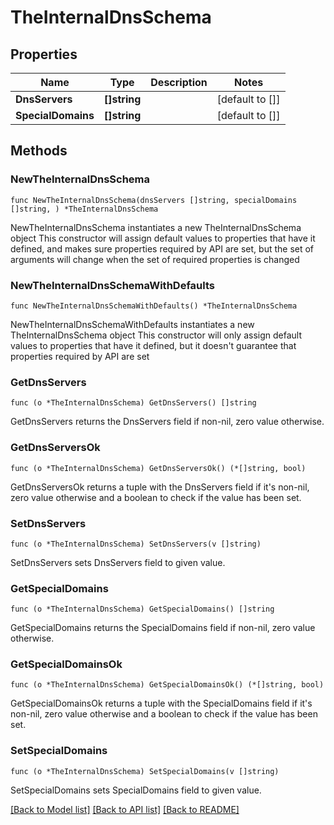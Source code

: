 # TheInternalDnsSchema

## Properties

Name | Type | Description | Notes
------------ | ------------- | ------------- | -------------
**DnsServers** | **[]string** |  | [default to []]
**SpecialDomains** | **[]string** |  | [default to []]

## Methods

### NewTheInternalDnsSchema

`func NewTheInternalDnsSchema(dnsServers []string, specialDomains []string, ) *TheInternalDnsSchema`

NewTheInternalDnsSchema instantiates a new TheInternalDnsSchema object
This constructor will assign default values to properties that have it defined,
and makes sure properties required by API are set, but the set of arguments
will change when the set of required properties is changed

### NewTheInternalDnsSchemaWithDefaults

`func NewTheInternalDnsSchemaWithDefaults() *TheInternalDnsSchema`

NewTheInternalDnsSchemaWithDefaults instantiates a new TheInternalDnsSchema object
This constructor will only assign default values to properties that have it defined,
but it doesn't guarantee that properties required by API are set

### GetDnsServers

`func (o *TheInternalDnsSchema) GetDnsServers() []string`

GetDnsServers returns the DnsServers field if non-nil, zero value otherwise.

### GetDnsServersOk

`func (o *TheInternalDnsSchema) GetDnsServersOk() (*[]string, bool)`

GetDnsServersOk returns a tuple with the DnsServers field if it's non-nil, zero value otherwise
and a boolean to check if the value has been set.

### SetDnsServers

`func (o *TheInternalDnsSchema) SetDnsServers(v []string)`

SetDnsServers sets DnsServers field to given value.


### GetSpecialDomains

`func (o *TheInternalDnsSchema) GetSpecialDomains() []string`

GetSpecialDomains returns the SpecialDomains field if non-nil, zero value otherwise.

### GetSpecialDomainsOk

`func (o *TheInternalDnsSchema) GetSpecialDomainsOk() (*[]string, bool)`

GetSpecialDomainsOk returns a tuple with the SpecialDomains field if it's non-nil, zero value otherwise
and a boolean to check if the value has been set.

### SetSpecialDomains

`func (o *TheInternalDnsSchema) SetSpecialDomains(v []string)`

SetSpecialDomains sets SpecialDomains field to given value.



[[Back to Model list]](../README.md#documentation-for-models) [[Back to API list]](../README.md#documentation-for-api-endpoints) [[Back to README]](../README.md)



